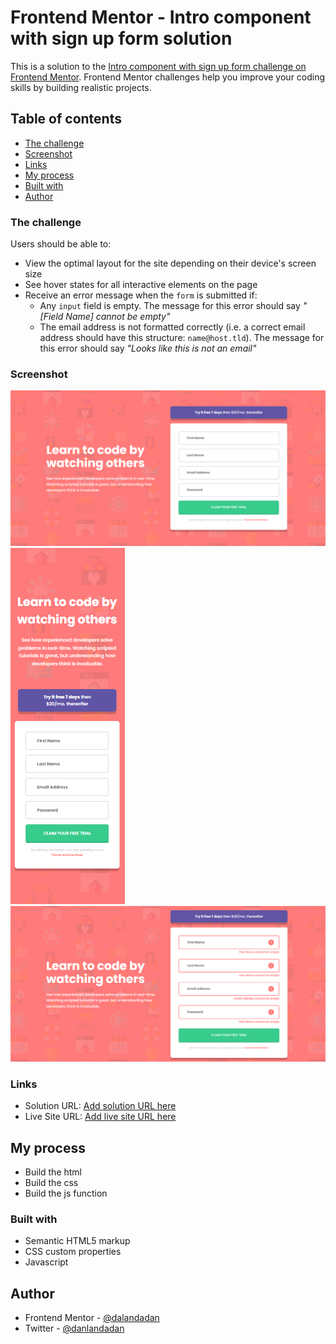 # Frontend Mentor - Intro component with sign up form solution

This is a solution to the [Intro component with sign up form challenge on Frontend Mentor](https://www.frontendmentor.io/challenges/intro-component-with-signup-form-5cf91bd49edda32581d28fd1). Frontend Mentor challenges help you improve your coding skills by building realistic projects. 

## Table of contents

- [The challenge](#the-challenge)
- [Screenshot](#screenshot)
- [Links](#links)
- [My process](#my-process)
- [Built with](#built-with)
- [Author](#author)

### The challenge

Users should be able to:

- View the optimal layout for the site depending on their device's screen size
- See hover states for all interactive elements on the page
- Receive an error message when the `form` is submitted if:
  - Any `input` field is empty. The message for this error should say *"[Field Name] cannot be empty"*
  - The email address is not formatted correctly (i.e. a correct email address should have this structure: `name@host.tld`). The message for this error should say *"Looks like this is not an email"*

### Screenshot

![](screenshots/desktop-view-screenshot.png)
![](screenshots/mobile-view-screenshot.png)
![](screenshots/active-view-screenshot.png)

### Links

- Solution URL: [Add solution URL here](https://github.com/dalandadan/Challange_02-intro-component-with-signup-form-master.git)
- Live Site URL: [Add live site URL here](https://gallant-poitras-66d398.netlify.app)

## My process

- Build the html
- Build the css 
- Build the js function

### Built with

- Semantic HTML5 markup
- CSS custom properties
- Javascript

## Author

- Frontend Mentor - [@dalandadan](https://www.frontendmentor.io/profile/dalandadan)
- Twitter - [@danlandadan](https://www.twitter.com/danlandadan)
